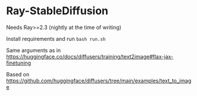 # Ray-StableDiffusion

Needs Ray>=2.3 (nightly at the time of writing)

Install requirements and run `bash run.sh`

Same arguments as in https://huggingface.co/docs/diffusers/training/text2image#flax-jax-finetuning

Based on https://github.com/huggingface/diffusers/tree/main/examples/text_to_image
